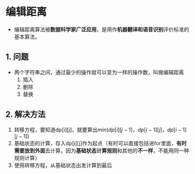 # 编辑距离

- 编辑距离算法被**数据科学家广泛应用**，是用作**机器翻译和语音识别**评价标准的基本算法。

## 1. 问题

- 两个字符串之间，通过最少的操作就可以变为一样的操作数，叫做编辑距离
    1. 插入
    2. 删除
    3. 替换

## 2. 解决方法

1. 转移方程，要知道dp[i][j]，就要算出$min(dp[i][j-1]，dp[i-1][j]，dp[i-1][j-1])$
2. 基础状态的计算，存入dp[i][j]作为起点（有时可以直接包括进for里面，**有时需要放到外面**去计算，因为**基础状态计算规则**和其他的**不一样**，不能用同一种规则计算）
3. 使用转移方程，从基础状态出发计算到最后
